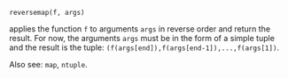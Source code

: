 ```
reversemap(f, args)
```

applies the function `f` to arguments `args` in reverse order and return the result. For now, the arguments `args` must be in the form of a simple tuple and the result is the tuple: `(f(args[end]),f(args[end-1]),...,f(args[1])`.

Also see: `map`, `ntuple`.
